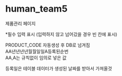 # human_team5
제품관리 페이지

*필수 입력 표시
(입력하지 않고 넘어갔을 경우 빈 칸에 표시)

PRODUCT_CODE 자동생성 후 DB로 넘겨짐<br>
AA년년년년월월일일A등록된순번<br>
AA,A는 규칙없이 임의로 넣은 값

등록일은 테이블 데이터가 생성된 날짜를 받아서 가져올것

